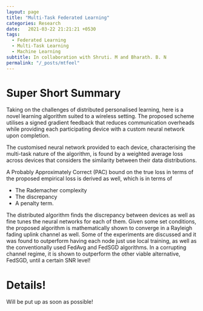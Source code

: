 ```yaml
---
layout: page
title: "Multi-Task Federated Learning"
categories: Research
date:   2021-03-22 21:21:21 +0530
tags:
  - Federated Learning
  - Multi-Task Learning
  - Machine Learning
subtitle: In collaboration with Shruti. M and Bharath. B. N
permalink: "/_posts/mtfeel"
---
```

# Super Short Summary

Taking on the challenges of distributed personalised learning, here is a novel learning algorithm suited to a wireless setting. The proposed scheme utilises a signed gradient feedback that reduces communication overheads while providing each participating device with a custom neural network upon completion. 

The customised neural network provided to each device, characterising the multi-task nature of the algorithm, is found by a weighted average loss across devices that considers the similarity between their data distributions. 

A Probably Approximately Correct (PAC) bound on the true loss in terms of the proposed empirical loss is derived as well, which is in terms of

* The Rademacher complexity
* The discrepancy
* A penalty term.

The distributed algorithm finds the discrepancy between devices as well as fine tunes the neural networks for each of them. Given some set conditions, the proposed algorithm is mathematically shown to converge in a Rayleigh fading uplink channel as well. Some of the experiments are discussed and it was found to outperform having each node just use local training, as well as the conventionally used FedAvg and FedSGD algorithms. In a corrupting channel regime, it is shown to outperform the other viable alternative, FedSGD, until a certain SNR level!

# Details!

Will be put up as soon as possible!

<script type="text/javascript" async
  src="https://cdn.mathjax.org/mathjax/latest/MathJax.js?config=TeX-MML-AM_CHTML">
</script>
